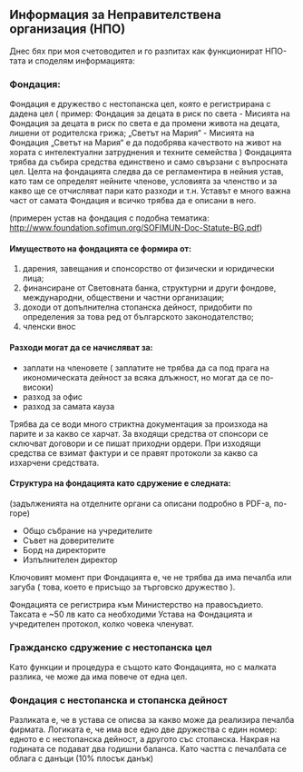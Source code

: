 ## Информация за Неправителствена организация (НПО)
Днес бях при моя счетоводител и го разпитах как функционират НПО-тата и споделям информацията:

### Фондация:
Фондация е дружество с нестопанска цел, която е регистрирана с дадена цел ( пример: Фондация за децата в риск по света - Мисията на Фондация за децата в риск по света е да промени живота на децата, лишени от родителска грижа; „Светът на Мария“ - Мисията на Фондация „Светът на Мария“ е да подобрява качеството на живот на хората с интелектуални затруднения и техните семейства )
Фондацията трябва да събира средства единствено и само свързани с въпросната цел. Целта на фондацията следва да се регламентира в нейния устав, като там се определят нейните членове, условията за членство и за какво ще се отчисляват пари като разходи и т.н. Уставът е много важна част от самата Фондация и всичко трябва да е описани в него.

(примерен устав на фондация с подобна тематика: http://www.foundation.sofimun.org/SOFIMUN-Doc-Statute-BG.pdf)

#### Имуществото на фондацията се формира от: 

1. дарения, завещания и спонсорство от физически и юридически лица; 
2. финансиране от Световната банка, структурни и други фондове, международни, 
обществени и частни организации; 
3. доходи от допълнителна стопанска дейност, придобити по определения за това
ред от българското законодателство; 
4. членски внос

#### Разходи могат да се начисляват за:
- заплати на членовете ( заплатите не трябва да са под прага на икономическата дейност за всяка длъжност, но могат да се по-високи)
- разход за офис
- разход за самата кауза

Трябва да се води много стриктна документация за произхода на парите и за какво се харчат. За входящи средства от спонсори се сключват договори и се пишат приходни ордери. При изходящи средства се взимат фактури и се правят протоколи за какво са изхарчени средствата.   

#### Структура на фондацията като сдружение е следната:
(задълженията  на отделните органи са описани подробно в PDF-а, по-горе)
- Общо събрание на учредителите
- Съвет на доверителите
- Борд на директорите
- Изпълнителен директор 

Ключовият момент при Фондацията е, че не трябва да има печалба или загуба ( това, което е присъщо за търговско дружество ).

Фондацията се регистрира към Министерство на правосъдието. Таксата е ~50 лв като са необходими Устава на Фондацията и учредителен протокол, колко човека членуват.

### Гражданско сдружение с нестопанска цел
Като функции и процедура е същото като Фондацията, но с малката разлика, че може да има повече от една цел.

### Фондация с нестопанска и стопанска дейност
Разликата е, че в устава се описва за какво може да реализира печалба фирмата. Логиката е, че има все едно две дружества с един номер: едното е с нестопанска дейност, а другото със стопанска.
Накрая на годината се подават два годишни баланса. Като частта с печалбата се облага с данъци (10% плосък данък)
